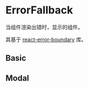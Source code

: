 

# ErrorFallback

当组件渲染出错时，显示的组件。

其基于 [react-error-boundary](https://github.com/bvaughn/react-error-boundary) 库。

## Basic

<code src="./demos/basic.tsx"></code>

## Modal

<code src="./demos/modal.tsx"></code>
